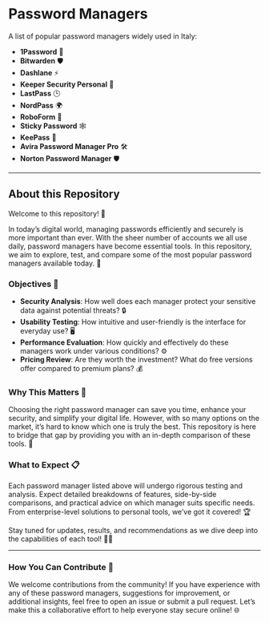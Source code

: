 # Password Managers

A list of popular password managers widely used in Italy:

- **1Password** 🔐
- **Bitwarden** 🛡️
- **Dashlane** ⚡
- **Keeper Security Personal** 🧰
- **LastPass** 🕒
- **NordPass** 🌍
- **RoboForm** 🤖
- **Sticky Password** 🕸️
- **KeePass** 📖
- **Avira Password Manager Pro** 🛠️
- **Norton Password Manager** 🛡️

---

## About this Repository

Welcome to this repository! 🚀

In today’s digital world, managing passwords efficiently and securely is more important than ever. With the sheer number of accounts we all use daily, password managers have become essential tools. In this repository, we aim to explore, test, and compare some of the most popular password managers available today. 💼

### Objectives 🏁

- **Security Analysis**: How well does each manager protect your sensitive data against potential threats? 🔒
- **Usability Testing**: How intuitive and user-friendly is the interface for everyday use? 🖥️
- **Performance Evaluation**: How quickly and effectively do these managers work under various conditions? ⚙️
- **Pricing Review**: Are they worth the investment? What do free versions offer compared to premium plans? 💰

### Why This Matters 🤔

Choosing the right password manager can save you time, enhance your security, and simplify your digital life. However, with so many options on the market, it’s hard to know which one is truly the best. This repository is here to bridge that gap by providing you with an in-depth comparison of these tools. 🧠

### What to Expect 📋

Each password manager listed above will undergo rigorous testing and analysis. Expect detailed breakdowns of features, side-by-side comparisons, and practical advice on which manager suits specific needs. From enterprise-level solutions to personal tools, we’ve got it covered! 🏆

Stay tuned for updates, results, and recommendations as we dive deep into the capabilities of each tool! 🚀✨

---

### How You Can Contribute 🤝

We welcome contributions from the community! If you have experience with any of these password managers, suggestions for improvement, or additional insights, feel free to open an issue or submit a pull request. Let’s make this a collaborative effort to help everyone stay secure online! 🌐
